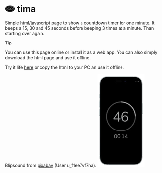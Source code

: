 # <img src="icon.svg" width="32" height="21"> tima
Simple html/javascript page to show a countdown timer for one minute. It beeps a 15, 30 and 45 seconds before beeping 3 times at a minute. Than starting over again.

> [!TIP]
> You can use this page online or install it as a web app. You can also simply download the html page and use it offline.

Try it life [here](https://zenziwerken.github.io/tima/) or 
copy the html to your PC an use it offline.  

Blipsound from [pixabay](https://pixabay.com/de/sound-effects/blip-131856/) (User u_f1ee7vf7na).
<img src="screenshot.webp" height="300">
